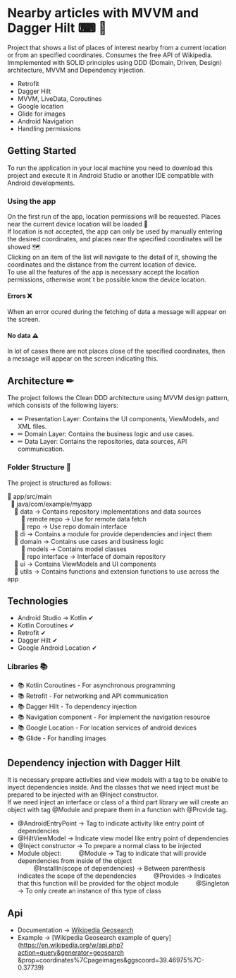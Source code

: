 # Nearby articles with MVVM and Dagger Hilt ⌨ 📍 

Project that shows a list of places of interest nearby from a current location or from an specified coordinates.
Consumes the free API of Wikipedia. Immplemented with SOLID principles using DDD (Domain, Driven, Design) architecture, MVVM and Dependency injection.

* Retrofit
* Dagger Hilt
* MVVM, LiveData, Coroutines
* Google location
* Glide for images
* Android Navigation
* Handling permissions

## Getting Started

To run the application in your local machine you need to download this project and execute it in Android Studio or another IDE compatible with Android developments.

### Using the app

On the first run of the app, location permissions will be requested. Places near the current device location will be loaded 📍  
If location is not accepted, the app can only be used by manually entering the desired coordinates, and places near the specified coordinates will be showed 
🗺️  
Clicking on an item of the list will navigate to the detail of it, showing the coordinates and the distance from the current location of device.  
To use all the features of the app is necessary accept the location permissions, otherwise wont`t be possible know the device location.

#### Errors ❌

When an error ocured during the fetching of data a message will  appear on the screen.

#### No data ⚠️

In lot of cases there are not places close of the specified coordinates, then a message will appear on the screen indicating this.

## Architecture ✏
The project follows the Clean DDD architecture using MVVM design pattern, which consists of the following layers:

* ✏ Presentation Layer: Contains the UI components, ViewModels, and XML files.
* ✏ Domain Layer: Contains the business logic and use cases.
* ✏ Data Layer: Contains the repositories, data sources, API communication.


### Folder Structure 📁
The project is structured as follows:

 📁 app/src/main  
&nbsp;&nbsp;📁 java/com/example/myapp  
&nbsp;&nbsp;&nbsp;&nbsp;📁 data -> Contains repository implementations and data sources  
&nbsp;&nbsp;&nbsp;&nbsp;&nbsp;&nbsp;&nbsp;&nbsp;📁 remote repo -> Use for remote data fetch  
&nbsp;&nbsp;&nbsp;&nbsp;&nbsp;&nbsp;&nbsp;&nbsp;📁 repo -> Use repo domain interface  
&nbsp;&nbsp;&nbsp;&nbsp;📁 di -> Contains a module for provide dependencies and inject them   
&nbsp;&nbsp;&nbsp;&nbsp;📁 domain -> Contains use cases and business logic  
&nbsp;&nbsp;&nbsp;&nbsp;&nbsp;&nbsp;&nbsp;&nbsp;📁 models -> Contains model classes  
&nbsp;&nbsp;&nbsp;&nbsp;&nbsp;&nbsp;&nbsp;&nbsp;📁 repo interface -> Interface of domain repository  
&nbsp;&nbsp;&nbsp;&nbsp;📁 ui -> Contains ViewModels and UI components  
&nbsp;&nbsp;&nbsp;&nbsp;📁 utils -> Contains functions and extension functions to use across the app  

## Technologies

* Android Studio → Kotlin ✔
* Kotlin Coroutines ✔
* Retrofit ✔
* Dagger Hilt ✔
* Google Android Location ✔  

### Libraries 📚

* 📚 Kotlin Coroutines - For asynchronous programming
* 📚 Retrofit - For networking and API communication
* 📚 Dagger Hilt - To dependency injection
* 📚 Navigation component - For implement the navigation resource
* 📚 Google Location - For location services of android devices
* 📚 Glide - For handling images

## Dependency injection with Dagger Hilt

It is necessary prepare activities and view models with a tag to be enable to inyect dependencies inside. And the classes that we need inject must be prepared to be injected with an @Inject constructor.  
If we need inject an interface or class of a third part library we will create an object with tag @Module and prepare them in a function with @Provide tag.

* @AndroidEntryPoint -> Tag to indicate activity like entry point of dependencies
* @HiltViewModel -> Indicate view model like entry point of dependencies
* @Inject constructor -> To prepare a normal class to be injected
* Module object:
&nbsp;&nbsp;&nbsp;&nbsp;&nbsp;&nbsp;&nbsp;&nbsp; @Module -> Tag to indicate that will provide dependencies from inside of the object  
&nbsp;&nbsp;&nbsp;&nbsp;&nbsp;&nbsp;&nbsp;&nbsp; @InstallIn(scope of dependencies) -> Between parenthesis indicates the scope of the dependencies
&nbsp;&nbsp;&nbsp;&nbsp;&nbsp;&nbsp;&nbsp;&nbsp; @Provides -> Indicates that this function will be provided for the object module
&nbsp;&nbsp;&nbsp;&nbsp;&nbsp;&nbsp;&nbsp;&nbsp; @Singleton -> To only create an instance of this type of class

## Api 

* Documentation → [Wikipedia Geosearch](https://www.mediawiki.org/wiki/API:Geosearch)
* Example → [Wikipedia Geosearch example of query](https://en.wikipedia.org/w/api.php?action=query&generator=geosearch
&prop=coordinates%7Cpageimages&ggscoord=39.46975%7C-0.37739)


